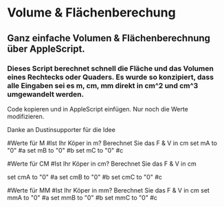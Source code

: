 # Volume & Flächenberechung

<h2> Ganz einfache Volumen & Flächenberechnung über AppleScript. </h2>


<h3> Dieses Script berechnet schnell die Fläche und das Volumen eines Rechtecks oder Quaders. Es wurde so konzipiert, dass alle Eingaben sei es m, cm, mm direkt in cm^2 und cm^3 umgewandelt werden. </h3>


Code kopieren und in AppleScript einfügen. Nur noch die Werte modifizieren.

Danke an Dustinsupporter für die Idee

#Werte für M #Ist Ihr Köper in m? Berechnet Sie das F & V in cm
set mA to "0" #a
set mB to "0" #b
set mC to "0" #c

#Werte für CM  #Ist Ihr Köper in cm? Berechnet Sie das F & V in cm

set cmA to "0" #a
set cmB to "0" #b
set cmC to "0" #c

#Werte für MM #Ist Ihr Köper in mm? Berechnet Sie das F & V in cm
set mmA to "0" #a
set mmB to "0" #b
set mmC to "0" #c
